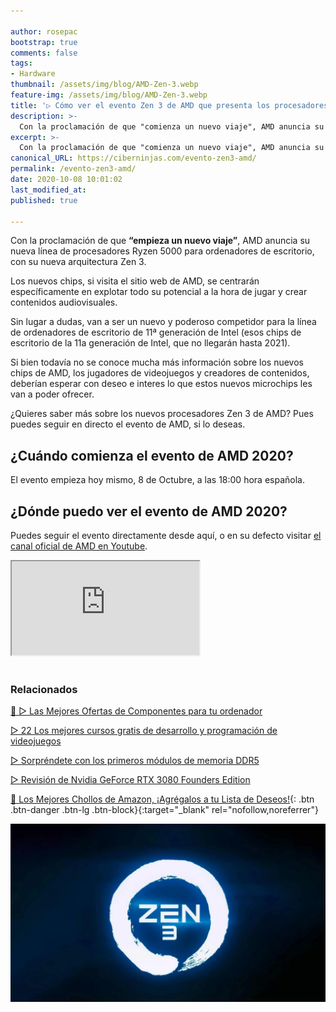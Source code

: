 ```yaml
---

author: rosepac
bootstrap: true
comments: false
tags:
- Hardware
thumbnail: /assets/img/blog/AMD-Zen-3.webp
feature-img: /assets/img/blog/AMD-Zen-3.webp
title: '▷ Cómo ver el evento Zen 3 de AMD que presenta los procesadores Ryzen'
description: >-
  Con la proclamación de que "comienza un nuevo viaje", AMD anuncia su nueva línea de procesadores Ryzen 5000 para computadoras de escritorio, con su nueva arquitectura Zen 3.
excerpt: >-
  Con la proclamación de que "comienza un nuevo viaje", AMD anuncia su nueva línea de procesadores Ryzen 5000 para computadoras de escritorio, con su nueva arquitectura Zen 3.
canonical_URL: https://ciberninjas.com/evento-zen3-amd/
permalink: /evento-zen3-amd/
date: 2020-10-08 10:01:02
last_modified_at: 
published: true

---
```


Con la proclamación de que **“empieza un nuevo viaje”**, AMD anuncia su nueva línea de procesadores Ryzen 5000 para ordenadores de escritorio, con su nueva arquitectura Zen 3.

Los nuevos chips, si visita el sitio web de AMD, se centrarán específicamente en explotar todo su potencial a la hora de jugar y crear contenidos audiovisuales.

Sin lugar a dudas, van a ser un nuevo y poderoso competidor para la línea de ordenadores de escritorio de 11ª generación de Intel (esos chips de escritorio de la 11a generación de Intel, que no llegarán hasta 2021).

Si bien todavía no se conoce mucha más información sobre los nuevos chips de AMD, los jugadores de videojuegos y creadores de contenidos, deberían esperar con deseo e interes lo que estos nuevos microchips les van a poder ofrecer.

¿Quieres saber más sobre los nuevos procesadores Zen 3 de AMD? Pues puedes seguir en directo el evento de AMD, si lo deseas.

## **¿Cuándo comienza el evento de AMD 2020?**

El evento empieza hoy mismo, 8 de Octubre, a las 18:00 hora española.

## **¿Dónde puedo ver el evento de AMD 2020?**

Puedes seguir el evento directamente desde aquí, o en su defecto visitar [el canal oficial de AMD en Youtube](https://www.youtube.com/watch?v=iuiO6rqYV4o&ab_channel=AMD "El canal oficial de AMD en Youtube").

<div class="embed-responsive embed-responsive-16by9">
  <iframe class="embed-responsive-item" src="https://www.youtube-nocookie.com/embed/iuiO6rqYV4o" allowfullscreen></iframe>
</div><br/>

### **Relacionados** <!-- omit in toc -->

[🥇 ▷ Las Mejores Ofertas de Componentes para tu ordenador](https://ciberninjas.com/ordenadores-componentes/)

[▷ 22 Los mejores cursos gratis de desarrollo y programación de videojuegos](https://ciberninjas.com/cursos-videojuegos/)

[▷ Sorpréndete con los primeros módulos de memoria DDR5](https://ciberninjas.com/primeras-memorias-ddr5/)

[▷ Revisión de Nvidia GeForce RTX 3080 Founders Edition](https://ciberninjas.com/review-nvidia-rtx-3080/)

[🛒 Los Mejores Chollos de Amazon, ¡Agrégalos a tu Lista de Deseos!](/amazon/ "Los Mejores Chollos de Amazon, Ofertas Flash, Black Monday y Amazon Prime Day"){: .btn .btn-danger .btn-lg .btn-block}{:target="_blank" rel="nofollow,noreferrer"}

![Cómo ver el evento Zen 3 de AMD que presenta los procesadores Ryzen](/assets/img/blog/AMD-Zen-3.webp "Cómo ver el evento Zen 3 de AMD que presenta los procesadores Ryzen")